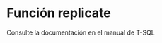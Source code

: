 ﻿---
Autogenerated: true
---

# Función  replicate

Consulte la documentación en el manual de T-SQL
